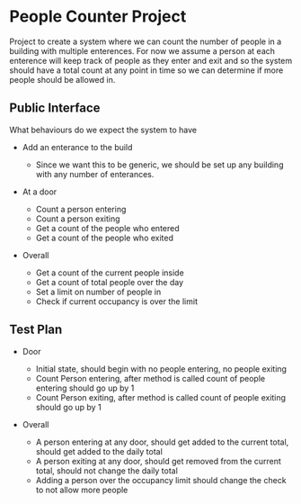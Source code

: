 # People Counter Project

Project to create a system where we can count the number of people in a building with multiple enterences. For now we assume a person at each enterence will keep track of people as they enter and exit and so the system should have a total count at any point in time so we can determine if more people should be allowed in.

## Public Interface

What behaviours do we expect the system to have

* Add an enterance to the build 
   * Since we want this to be generic, we should be set up any building with any number of enterances.
   
* At a door
   * Count a person entering
   * Count a person exiting
   * Get a count of the people who entered
   * Get a count of the people who exited
   
* Overall
   * Get a count of the current people inside
   * Get a count of total people over the day
   * Set a limit on number of people in
   * Check if current occupancy is over the limit

## Test Plan

* Door
   * Initial state, should begin with no people entering, no people exiting
   * Count Person entering, after method is called count of people entering should go up by 1
   * Count Person exiting, after method is called count of people exiting should go up by 1
   
* Overall
   * A person entering at any door, should get added to the current total, should get added to the daily total
   * A person exiting at any door, should get removed from the current total, should not change the daily total
   * Adding a person over the occupancy limit should change the check to not allow more people
